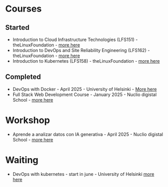 # Courses
## Started
- Introduction to Cloud Infrastructure Technologies (LFS151)         - theLinuxFoundation - [more here](https://training.linuxfoundation.org/training/introduction-to-cloud-infrastructure-technologies/)
- Introduction to DevOps and Site Reliability Engineering (LFS162)   - theLinuxFoundation - [more here](https://training.linuxfoundation.org/training/introduction-to-devops-and-site-reliability-engineering-lfs162/)
- Introduction to Kubernetes (LFS158)                                - theLinuxFoundation - [more here](https://training.linuxfoundation.org/training/introduction-to-kubernetes/)

## Completed
- DevOps with Docker                                                 - April 2025      - University of Helsinki - [More here](https://github.com/luigicucciolillo/Certifications/tree/main/DevOps%20with%20Docker%20-%20Helsinki%20University)
- Full Stack Web Development Course                                  - January 2025    - Nuclio digistal School - [more here](https://github.com/luigicucciolillo/Certifications/tree/main/Full%20stack%20development%20-%20Nuclio%20digital%20school)

# Workshop
- Aprende a analizar datos con IA generativa                         - April 2025      - Nuclio digistal School - [more here](https://github.com/luigicucciolillo/Certifications/tree/main/workshop%20-%20Aprende%20a%20analizar%20datos%20con%20IA%20generativa)

# Waiting
- DevOps with kubernetes                                             - start in june   - University of Helsinki  [more here](https://devopswithkubernetes.com/)
<!--
**luigicucciolillo/luigicucciolillo** is a ✨ _special_ ✨ repository because its `README.md` (this file) appears on your GitHub profile.

Here are some ideas to get you started:

- 🔭 I’m currently working on ...
- 🌱 I’m currently learning ...
- 👯 I’m looking to collaborate on ...
- 🤔 I’m looking for help with ...
- 💬 Ask me about ...
- 📫 How to reach me: ...
- 😄 Pronouns: ...
- ⚡ Fun fact: ...
-->
